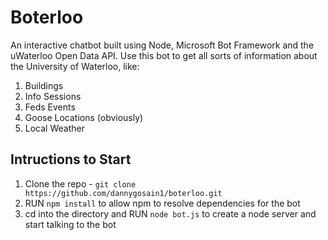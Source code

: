 # Boterloo
An interactive chatbot built using Node, Microsoft Bot Framework and the uWaterloo Open Data API. Use this bot to get all sorts of information about the University of Waterloo, like:
1. Buildings
2. Info Sessions
3. Feds Events
4. Goose Locations (obviously)
5. Local Weather

## Intructions to Start
1. Clone the repo - ```git clone https://github.com/dannygosain1/boterloo.git```
2. RUN ```npm install``` to allow npm to resolve dependencies for the bot
3. cd into the directory and RUN ```node bot.js``` to create a node server and start talking to the bot
